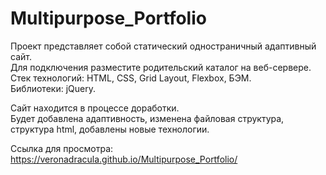 # Multipurpose_Portfolio
Проект представляет собой статический одностраничный адаптивный сайт.  
Для подключения разместите родительский каталог на веб-сервере.  
Стек технологий: HTML, CSS, Grid Layout, Flexbox, БЭМ.  
Библиотеки: jQuery.  

Сайт находится в процессе доработки.  
Будет добавлена адаптивность, изменена файловая структура, структура html, добавлены новые технологии.  


Ссылка для просмотра: https://veronadracula.github.io/Multipurpose_Portfolio/
